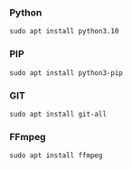 ### Python

```
sudo apt install python3.10
```

### PIP

```
sudo apt install python3-pip
```

### GIT

```
sudo apt install git-all
```

### FFmpeg

```
sudo apt install ffmpeg
```
